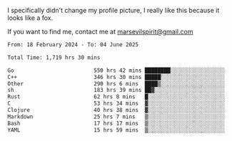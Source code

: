 I specifically didn't change my profile picture, I really like this because it looks like a fox.

If you want to find me, contact me at marsevilspirit@gmail.com

<!--START_SECTION:waka-->

```txt
From: 18 February 2024 - To: 04 June 2025

Total Time: 1,719 hrs 30 mins

Go                         550 hrs 42 mins ████████░░░░░░░░░░░░░░░░░   32.03 %
C++                        346 hrs 30 mins █████░░░░░░░░░░░░░░░░░░░░   20.15 %
Other                      290 hrs 6 mins  ████▒░░░░░░░░░░░░░░░░░░░░   16.87 %
sh                         183 hrs 39 mins ██▓░░░░░░░░░░░░░░░░░░░░░░   10.68 %
Rust                       62 hrs 8 mins   █░░░░░░░░░░░░░░░░░░░░░░░░   03.61 %
C                          53 hrs 34 mins  ▓░░░░░░░░░░░░░░░░░░░░░░░░   03.12 %
Clojure                    40 hrs 38 mins  ▓░░░░░░░░░░░░░░░░░░░░░░░░   02.36 %
Markdown                   25 hrs 7 mins   ▒░░░░░░░░░░░░░░░░░░░░░░░░   01.46 %
Bash                       17 hrs 17 mins  ▒░░░░░░░░░░░░░░░░░░░░░░░░   01.01 %
YAML                       15 hrs 59 mins  ▒░░░░░░░░░░░░░░░░░░░░░░░░   00.93 %
```

<!--END_SECTION:waka-->
